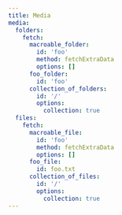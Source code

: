 ```yaml
---
title: Media
media:
  folders:
    fetch:
      macroable_folder:
        id: 'foo'
        method: fetchExtraData
        options: []
      foo_folder:
        id: 'foo'
      collection_of_folders:
        id: '/'
        options:
          collection: true
  files:
    fetch:
      macroable_file:
        id: 'foo'
        method: fetchExtraData
        options: []
      foo_file:
        id: foo.txt
      collection_of_files:
        id: '/'
        options:
          collection: true
---
```

